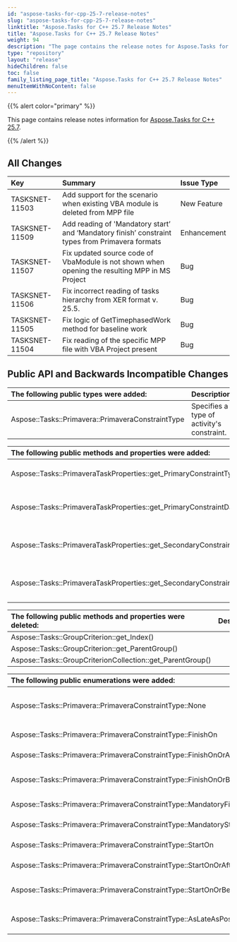 ```yaml
---
id: "aspose-tasks-for-cpp-25-7-release-notes"
slug: "aspose-tasks-for-cpp-25-7-release-notes"
linktitle: "Aspose.Tasks for C++ 25.7 Release Notes"
title: "Aspose.Tasks for C++ 25.7 Release Notes"
weight: 94
description: "The page contains the release notes for Aspose.Tasks for C++ 25.7."
type: "repository"
layout: "release"
hideChildren: false
toc: false
family_listing_page_title: "Aspose.Tasks for C++ 25.7 Release Notes"
menuItemWithNoContent: false
---
```


{{% alert color="primary" %}}

This page contains release notes information for [Aspose.Tasks for C++ 25.7](https://releases.aspose.com/tasks/cpp/new-releases/aspose.tasks-for-c++-25.7/).

{{% /alert %}}
## **All Changes**

|**Key**|**Summary**|**Issue Type**|
| :- | :- | :- |
| TASKSNET-11503 | Add support for the scenario when existing VBA module is deleted from MPP file | New Feature |
| TASKSNET-11509 | Add reading of  'Mandatory start’ and ‘Mandatory finish’ constraint types from Primavera formats | Enhancement |
| TASKSNET-11507 | Fix updated source code of VbaModule is not shown when opening the resulting MPP in MS Project | Bug |
| TASKSNET-11506 | Fix incorrect reading of tasks hierarchy from XER format v. 25.5. | Bug |
| TASKSNET-11505 | Fix logic of GetTimephasedWork method for baseline work | Bug |
| TASKSNET-11504 | Fix reading of the specific MPP file with VBA Project present | Bug |

## **Public API and Backwards Incompatible Changes**

|**The following public types were added:**|**Description**|
| :- | :- |
| Aspose::Tasks::Primavera::PrimaveraConstraintType | Specifies a type of activity's constraint. |

|**The following public methods and properties were added:**|**Description**|
| :- | :- |
| Aspose::Tasks::PrimaveraTaskProperties::get_PrimaryConstraintType() | Gets a type of primary constraint. |
| Aspose::Tasks::PrimaveraTaskProperties::get_PrimaryConstraintDate() | Gets the date of primary constraint. |
| Aspose::Tasks::PrimaveraTaskProperties::get_SecondaryConstraintType() | Gets a type of secondary constraint. |
| Aspose::Tasks::PrimaveraTaskProperties::get_SecondaryConstraintDate() | Gets the date of secondary constraint. |

|**The following public methods and properties were deleted:**|**Description**|
| :- | :- |
| Aspose::Tasks::GroupCriterion::get_Index() |  |
| Aspose::Tasks::GroupCriterion::get_ParentGroup() |  |
| Aspose::Tasks::GroupCriterionCollection::get_ParentGroup() |  |

|**The following public enumerations were added:**|**Description**|
| :- | :- |
| Aspose::Tasks::Primavera::PrimaveraConstraintType::None | Not specified or not applicable. |
| Aspose::Tasks::Primavera::PrimaveraConstraintType::FinishOn | Finish On' type |
| Aspose::Tasks::Primavera::PrimaveraConstraintType::FinishOnOrAfter | Finish On or After' type |
| Aspose::Tasks::Primavera::PrimaveraConstraintType::FinishOnOrBefore | Finish On or Before' type |
| Aspose::Tasks::Primavera::PrimaveraConstraintType::MandatoryFinish | Mandatory Finish' type |
| Aspose::Tasks::Primavera::PrimaveraConstraintType::MandatoryStart | Mandatory Start' type |
| Aspose::Tasks::Primavera::PrimaveraConstraintType::StartOn | Start On' type |
| Aspose::Tasks::Primavera::PrimaveraConstraintType::StartOnOrAfter | Start On or After' type |
| Aspose::Tasks::Primavera::PrimaveraConstraintType::StartOnOrBefore | Start On or Before' type |
| Aspose::Tasks::Primavera::PrimaveraConstraintType::AsLateAsPossible | As Late As Possible' type |

